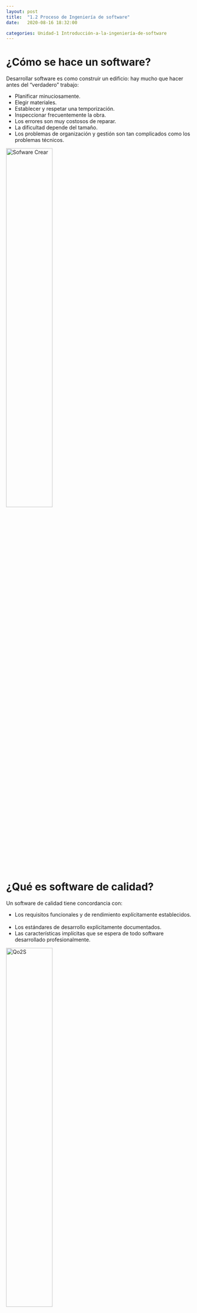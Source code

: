 ```yaml
---
layout: post
title:  "1.2 Proceso de Ingeniería de software"
date:   2020-08-16 18:32:00 

categories: Unidad-1 Introducción-a-la-ingeniería-de-software
---
```

# ¿Cómo se hace un software?
Desarrollar software es como construir un edificio: hay mucho que hacer antes del “verdadero” trabajo:&nbsp;
* Planificar minuciosamente. &nbsp;
* Elegir materiales. &nbsp;
* Establecer y respetar una temporización. &nbsp;
* Inspeccionar frecuentemente la obra. &nbsp;
* Los errores son muy costosos de reparar. &nbsp;
* La dificultad depende del tamaño. &nbsp;
* Los problemas de organización y gestión son tan complicados como los problemas técnicos. &nbsp;

 <img src="https://www.paradavisual.com/wp-content/uploads/2019/08/Custom-Software.jpg" alt="Sofware Crear" width="50%"/>

# ¿Qué es software de calidad?

Un software de calidad tiene concordancia con:&nbsp;
* Los requisitos funcionales y de rendimiento explícitamente establecidos. &nbsp;
* Los estándares de desarrollo explícitamente documentados. &nbsp;
* Las características implícitas que se espera de todo software desarrollado profesionalmente. &nbsp;

 <img src="https://i.ibb.co/hdgBNrV/Qo2S.jpg" alt="Qo2S" width="50%"/>
 
# Factores de Calidad del Software
### Modelo de calidad McCall
La clasificación de los factores de calidad se centra en tres aspectos importantes de un producto software: &nbsp;
  1. Sus características operativas.&nbsp;
  2. Su capacidad de soportar los cambios.&nbsp;
  3. Su adaptabilidad a nuevos entornos.&nbsp;
  
   <img src="https://1.bp.blogspot.com/-q_LiZkWk6YI/W1zQLN3QvWI/AAAAAAAADfQ/oGZSxXx7L7wBMxxImXmb8E_9nNEl7LjlwCLcBGAs/s1600/modelo%2Bde%2BMcCall.jpg" alt="Calidad" width="50%"/>
